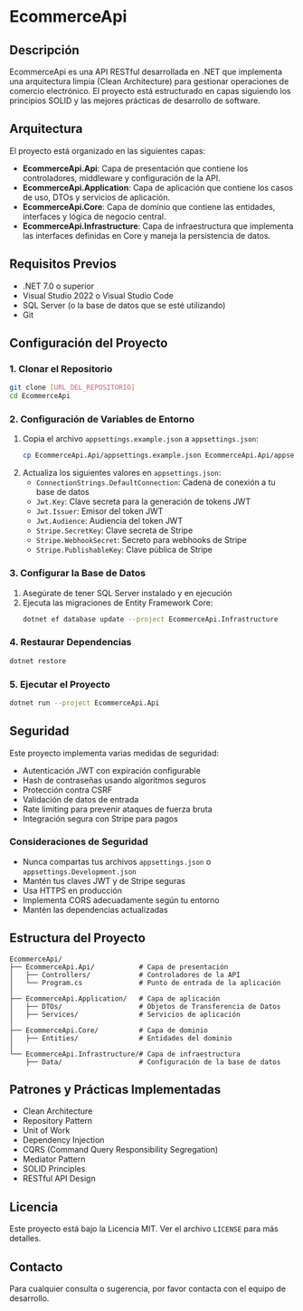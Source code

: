 # EcommerceApi

## Descripción
EcommerceApi es una API RESTful desarrollada en .NET que implementa una arquitectura limpia (Clean Architecture) para gestionar operaciones de comercio electrónico. El proyecto está estructurado en capas siguiendo los principios SOLID y las mejores prácticas de desarrollo de software.

## Arquitectura
El proyecto está organizado en las siguientes capas:

- **EcommerceApi.Api**: Capa de presentación que contiene los controladores, middleware y configuración de la API.
- **EcommerceApi.Application**: Capa de aplicación que contiene los casos de uso, DTOs y servicios de aplicación.
- **EcommerceApi.Core**: Capa de dominio que contiene las entidades, interfaces y lógica de negocio central.
- **EcommerceApi.Infrastructure**: Capa de infraestructura que implementa las interfaces definidas en Core y maneja la persistencia de datos.

## Requisitos Previos
- .NET 7.0 o superior
- Visual Studio 2022 o Visual Studio Code
- SQL Server (o la base de datos que se esté utilizando)
- Git

## Configuración del Proyecto

### 1. Clonar el Repositorio
```bash
git clone [URL_DEL_REPOSITORIO]
cd EcommerceApi
```

### 2. Configuración de Variables de Entorno
1. Copia el archivo `appsettings.example.json` a `appsettings.json`:
   ```bash
   cp EcommerceApi.Api/appsettings.example.json EcommerceApi.Api/appsettings.json
   ```
2. Actualiza los siguientes valores en `appsettings.json`:
   - `ConnectionStrings.DefaultConnection`: Cadena de conexión a tu base de datos
   - `Jwt.Key`: Clave secreta para la generación de tokens JWT
   - `Jwt.Issuer`: Emisor del token JWT
   - `Jwt.Audience`: Audiencia del token JWT
   - `Stripe.SecretKey`: Clave secreta de Stripe
   - `Stripe.WebhookSecret`: Secreto para webhooks de Stripe
   - `Stripe.PublishableKey`: Clave pública de Stripe

### 3. Configurar la Base de Datos
1. Asegúrate de tener SQL Server instalado y en ejecución
2. Ejecuta las migraciones de Entity Framework Core:
   ```bash
   dotnet ef database update --project EcommerceApi.Infrastructure
   ```

### 4. Restaurar Dependencias
```bash
dotnet restore
```

### 5. Ejecutar el Proyecto
```bash
dotnet run --project EcommerceApi.Api
```

## Seguridad
Este proyecto implementa varias medidas de seguridad:

- Autenticación JWT con expiración configurable
- Hash de contraseñas usando algoritmos seguros
- Protección contra CSRF
- Validación de datos de entrada
- Rate limiting para prevenir ataques de fuerza bruta
- Integración segura con Stripe para pagos

### Consideraciones de Seguridad
- Nunca compartas tus archivos `appsettings.json` o `appsettings.Development.json`
- Mantén tus claves JWT y de Stripe seguras
- Usa HTTPS en producción
- Implementa CORS adecuadamente según tu entorno
- Mantén las dependencias actualizadas

## Estructura del Proyecto
```
EcommerceApi/
├── EcommerceApi.Api/           # Capa de presentación
│   ├── Controllers/            # Controladores de la API
│   └── Program.cs              # Punto de entrada de la aplicación
│
├── EcommerceApi.Application/   # Capa de aplicación
│   ├── DTOs/                   # Objetos de Transferencia de Datos
│   ├── Services/               # Servicios de aplicación
│
├── EcommerceApi.Core/          # Capa de dominio
│   ├── Entities/               # Entidades del dominio
│
└── EcommerceApi.Infrastructure/# Capa de infraestructura
    ├── Data/                   # Configuración de la base de datos
```

## Patrones y Prácticas Implementadas
- Clean Architecture
- Repository Pattern
- Unit of Work
- Dependency Injection
- CQRS (Command Query Responsibility Segregation)
- Mediator Pattern
- SOLID Principles
- RESTful API Design



## Licencia
Este proyecto está bajo la Licencia MIT. Ver el archivo `LICENSE` para más detalles.

## Contacto
Para cualquier consulta o sugerencia, por favor contacta con el equipo de desarrollo. 
